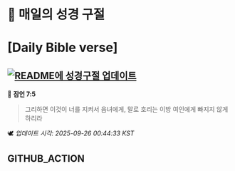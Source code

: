 # 🙏 매일의 성경 구절
# [Daily Bible verse]
## [![README에 성경구절 업데이트](https://github.com/DONGSUKA/first_test/actions/workflows/update-readme-bible.yml/badge.svg)](https://github.com/DONGSUKA/first_test/actions/workflows/update-readme-bible.yml)
<!-- START_BIBLE_VERSE -->
📖 **잠언 7:5**
> 그리하면 이것이 너를 지켜서 음녀에게, 말로 호리는 이방 여인에게 빠지지 않게 하리라

🕊️ _업데이트 시각: 2025-09-26 00:44:33 KST_
  <!-- END_BIBLE_VERSE -->
## GITHUB_ACTION
